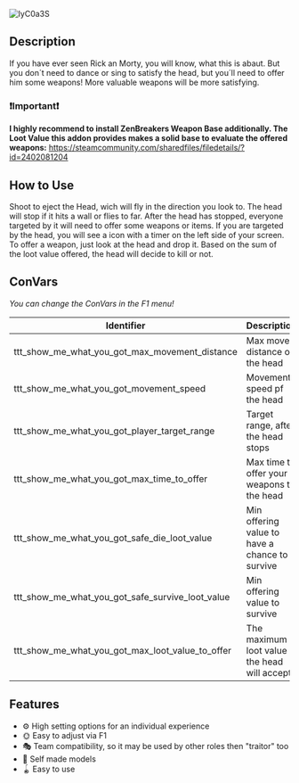 ![IyC0a3S](https://user-images.githubusercontent.com/128548404/226914876-bf042b02-bef2-449f-af6b-1be5b8dabc15.png)

## Description
If you have ever seen Rick an Morty, you will know, what this is abaut. But you don´t need to dance or sing to satisfy the head, but you´ll need to offer him some weapons! More valuable weapons will be more satisfying.

### ❗️Important❗️
**I highly recommend to install ZenBreakers Weapon Base additionally. The Loot Value this addon provides makes a solid base to evaluate the offered weapons:** https://steamcommunity.com/sharedfiles/filedetails/?id=2402081204

## How to Use
Shoot to eject the Head, wich will fly in the direction you look to.
The head will stop if it hits a wall or flies to far.
After the head has stopped, everyone targeted by it will need to offer some weapons or items.
If you are targeted by the head, you will see a icon with a timer on the left side of your screen.
To offer a weapon, just look at the head and drop it.
Based on the sum of the loot value offered, the head will decide to kill or not.

## ConVars
*You can change the ConVars in the F1 menu!*

Identifier | Description | Type |
| ---------- | ----------- | ---- |
ttt_show_me_what_you_got_max_movement_distance | Max move distance of the head | int |
ttt_show_me_what_you_got_movement_speed | Movement speed pf the head | float |
ttt_show_me_what_you_got_player_target_range | Target range, after the head stops | int |
ttt_show_me_what_you_got_max_time_to_offer | Max time to offer your weapons to the head | int |
ttt_show_me_what_you_got_safe_die_loot_value | Min offering value to have a chance to survive | int |
ttt_show_me_what_you_got_safe_survive_loot_value | Min offering value to survive | int |
ttt_show_me_what_you_got_max_loot_value_to_offer | The maximum loot value the head will accept | int |

## Features
- ⚙️ High setting options for an individual experience
- 🌞 Easy to adjust via F1
- 🎭 Team compatibility, so it may be used by other roles then "traitor" too
- 🎨 Self made models
- 🪀 Easy to use
